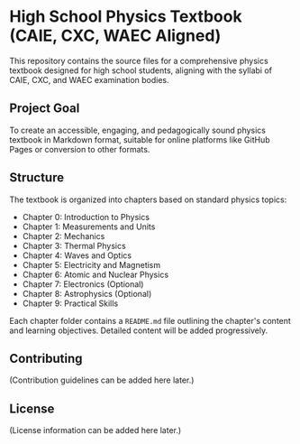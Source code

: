 # High School Physics Textbook (CAIE, CXC, WAEC Aligned)

This repository contains the source files for a comprehensive physics textbook designed for high school students, aligning with the syllabi of CAIE, CXC, and WAEC examination bodies.

## Project Goal

To create an accessible, engaging, and pedagogically sound physics textbook in Markdown format, suitable for online platforms like GitHub Pages or conversion to other formats.

## Structure

The textbook is organized into chapters based on standard physics topics:

*   Chapter 0: Introduction to Physics
*   Chapter 1: Measurements and Units
*   Chapter 2: Mechanics
*   Chapter 3: Thermal Physics
*   Chapter 4: Waves and Optics
*   Chapter 5: Electricity and Magnetism
*   Chapter 6: Atomic and Nuclear Physics
*   Chapter 7: Electronics (Optional)
*   Chapter 8: Astrophysics (Optional)
*   Chapter 9: Practical Skills

Each chapter folder contains a `README.md` file outlining the chapter's content and learning objectives. Detailed content will be added progressively.

## Contributing

(Contribution guidelines can be added here later.)

## License

(License information can be added here later.)